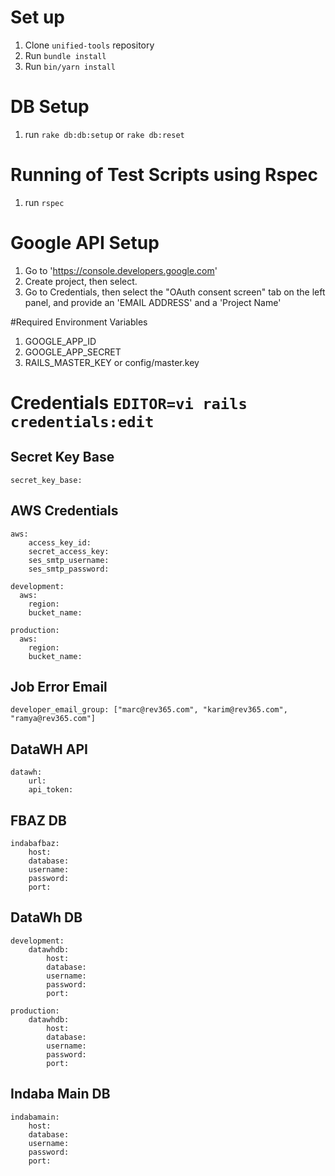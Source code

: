 # Set up
1. Clone `unified-tools` repository
2. Run `bundle install`
3. Run `bin/yarn install`

# DB Setup
1. run `rake db:db:setup` or `rake db:reset`

# Running of Test Scripts using Rspec
1. run `rspec`

# Google API Setup

1. Go to 'https://console.developers.google.com'
2. Create project, then select.
3. Go to Credentials, then select the "OAuth consent screen" tab on the left panel, and provide an 'EMAIL ADDRESS' and a 'Project Name'

#Required Environment Variables
1. GOOGLE_APP_ID
2. GOOGLE_APP_SECRET
3. RAILS_MASTER_KEY or config/master.key

# Credentials `EDITOR=vi rails credentials:edit`

## Secret Key Base
    secret_key_base:

## AWS Credentials
    aws:  
        access_key_id:  
        secret_access_key:  
        ses_smtp_username:  
        ses_smtp_password:  

    development:
      aws:
        region:
        bucket_name:

    production:
      aws:
        region:
        bucket_name:
        
## Job Error Email
    developer_email_group: ["marc@rev365.com", "karim@rev365.com", "ramya@rev365.com"]

## DataWH API
    datawh:
        url:
        api_token:

## FBAZ DB
    indabafbaz:
        host:
        database:
        username:
        password:
        port:

## DataWh DB
    development:
        datawhdb:
            host:
            database:
            username:
            password:
            port:

    production:
        datawhdb:
            host:
            database:
            username:
            password:
            port:

## Indaba Main DB
    indabamain:
        host:
        database:
        username:
        password:
        port:
